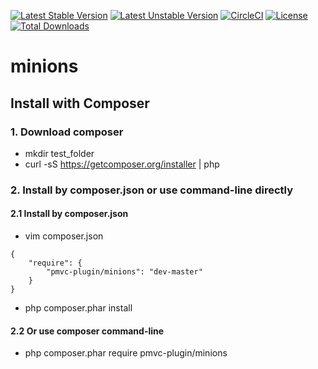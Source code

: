 [![Latest Stable Version](https://poser.pugx.org/pmvc-plugin/minions/v/stable)](https://packagist.org/packages/pmvc-plugin/minions) 
[![Latest Unstable Version](https://poser.pugx.org/pmvc-plugin/minions/v/unstable)](https://packagist.org/packages/pmvc-plugin/minions) 
[![CircleCI](https://circleci.com/gh/pmvc-plugin/minions/tree/master.svg?style=svg)](https://circleci.com/gh/pmvc-plugin/minions/tree/master)
[![License](https://poser.pugx.org/pmvc-plugin/minions/license)](https://packagist.org/packages/pmvc-plugin/minions)
[![Total Downloads](https://poser.pugx.org/pmvc-plugin/minions/downloads)](https://packagist.org/packages/pmvc-plugin/minions) 

minions
===============

## Install with Composer
### 1. Download composer
   * mkdir test_folder
   * curl -sS https://getcomposer.org/installer | php

### 2. Install by composer.json or use command-line directly
#### 2.1 Install by composer.json
   * vim composer.json
```
{
    "require": {
        "pmvc-plugin/minions": "dev-master"
    }
}
```
   * php composer.phar install

#### 2.2 Or use composer command-line
   * php composer.phar require pmvc-plugin/minions

